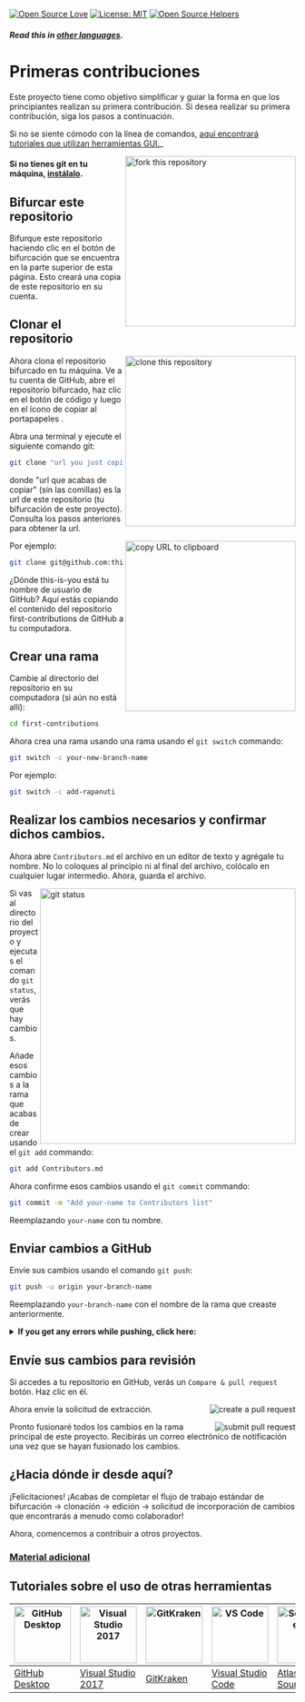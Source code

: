
[![Open Source Love](https://firstcontributions.github.io/open-source-badges/badges/open-source-v1/open-source.svg)](https://github.com/firstcontributions/open-source-badges)
[![License: MIT](https://img.shields.io/badge/License-MIT-green.svg)](https://opensource.org/licenses/MIT)
[![Open Source Helpers](https://www.codetriage.com/roshanjossey/first-contributions/badges/users.svg)](https://www.codetriage.com/roshanjossey/first-contributions)

#### _Read this in [other languages](translations/Translations.md)._

# Primeras contribuciones

Este proyecto tiene como objetivo simplificar y guiar la forma en que los principiantes realizan su primera contribución. Si desea realizar su primera contribución, siga los pasos a continuación.

Si no se siente cómodo con la línea de comandos, [aquí encontrará tutoriales que utilizan herramientas GUI.](#tutorials-using-other-tools)_

<img align="right" width="300" src="https://firstcontributions.github.io/assets/Readme/fork.png" alt="fork this repository" />

#### Si no tienes git en tu máquina, [instálalo](https://docs.github.com/en/get-started/quickstart/set-up-git).

## Bifurcar este repositorio

Bifurque este repositorio haciendo clic en el botón de bifurcación que se encuentra en la parte superior de esta página. Esto creará una copia de este repositorio en su cuenta.

## Clonar el repositorio

<img align="right" width="300" src="https://firstcontributions.github.io/assets/Readme/clone.png" alt="clone this repository" />

Ahora clona el repositorio bifurcado en tu máquina. Ve a tu cuenta de GitHub, abre el repositorio bifurcado, haz clic en el botón de código y luego en el ícono de copiar al portapapeles .

Abra una terminal y ejecute el siguiente comando git:

```bash
git clone "url you just copied"
```

donde "url que acabas de copiar" (sin las comillas) es la url de este repositorio (tu bifurcación de este proyecto). Consulta los pasos anteriores para obtener la url.

<img align="right" width="300" src="https://firstcontributions.github.io/assets/Readme/copy-to-clipboard.png" alt="copy URL to clipboard" />

Por ejemplo:

```bash
git clone git@github.com:this-is-you/tarea_implantacion.git
```

¿Dónde this-is-you está tu nombre de usuario de GitHub? Aquí estás copiando el contenido del repositorio first-contributions de GitHub a tu computadora.

## Crear una rama

Cambie al directorio del repositorio en su computadora (si aún no está allí):

```bash
cd first-contributions
```
Ahora crea una rama usando  una rama usando el  `git switch` commando:

```bash
git switch -c your-new-branch-name
```

Por ejemplo:

```bash
git switch -c add-rapanuti
```

## Realizar los cambios necesarios y confirmar dichos cambios.

Ahora abre `Contributors.md` el archivo en un editor de texto y agrégale tu nombre. No lo coloques al principio ni al final del archivo, colócalo en cualquier lugar intermedio. Ahora, guarda el archivo.

<img align="right" width="450" src="https://firstcontributions.github.io/assets/Readme/git-status.png" alt="git status" />

Si vas al directorio del proyecto y ejecutas el comando `git status`,verás que hay cambios.

Añade esos cambios a la rama que acabas de crear usando el  `git add` commando:

```bash
git add Contributors.md
```

Ahora confirme esos cambios usando el `git commit` commando:

```bash
git commit -m "Add your-name to Contributors list"
```

Reemplazando `your-name` con tu nombre.

## Enviar cambios a GitHub

Envíe sus cambios usando el comando `git push`:

```bash
git push -u origin your-branch-name
```

Reemplazando `your-branch-name` con el nombre de la rama que creaste anteriormente.

<details>
<summary> <strong>If you get any errors while pushing, click here:</strong> </summary>

- ### Si recibe algún error al presionar, haga clic aquí:
     <pre>remote: Support for password authentication was removed on Octubre 20, 2024. Please use a personal access token instead.
  remote: Please see https://github.blog/2020-12-15-token-authentication-requirements-for-git-operations/ for more information.
  fatal: Authentication failed for 'https://github.com/<your-username>/first-contributions.git/'</pre>
 Vaya al[ tutorial de GitHub](https://docs.github.com/en/authentication/connecting-to-github-with-ssh/adding-a-new-ssh-key-to-your-github-account) sobre cómo generar y configurar una clave SSH para su cuenta.

</details>

## Envíe sus cambios para revisión

Si accedes a tu repositorio en GitHub, verás un `Compare & pull request` botón. Haz clic en él.



<img style="float: right;" src="https://firstcontributions.github.io/assets/Readme/compare-and-pull.png" alt="create a pull request" />

Ahora envíe la solicitud de extracción.

<img style="float: right;" src="https://firstcontributions.github.io/assets/Readme/submit-pull-request.png" alt="submit pull request" />

Pronto fusionaré todos los cambios en la rama principal de este proyecto. Recibirás un correo electrónico de notificación una vez que se hayan fusionado los cambios.

## ¿Hacia dónde ir desde aquí?

¡Felicitaciones! ¡Acabas de completar el flujo de trabajo estándar de bifurcación -> clonación -> edición -> solicitud de incorporación de cambios que encontrarás a menudo como colaborador!




Ahora, comencemos a contribuir a otros proyectos.

### [Material adicional](additional-material/git_workflow_scenarios/additional-material.md)

## Tutoriales sobre el uso de otras herramientas

| <a href="gui-tool-tutorials/github-desktop-tutorial.md"><img alt="GitHub Desktop" src="https://desktop.github.com/images/desktop-icon.svg" width="100"></a> | <a href="gui-tool-tutorials/github-windows-vs2017-tutorial.md"><img alt="Visual Studio 2017" src="https://upload.wikimedia.org/wikipedia/commons/c/cd/Visual_Studio_2017_Logo.svg" width="100"></a> | <a href="gui-tool-tutorials/gitkraken-tutorial.md"><img alt="GitKraken" src="https://firstcontributions.github.io/assets/gui-tool-tutorials/gitkraken-tutorial/gk-icon.png" width="100"></a> | <a href="gui-tool-tutorials/github-windows-vs-code-tutorial.md"><img alt="VS Code" src="https://upload.wikimedia.org/wikipedia/commons/2/2d/Visual_Studio_Code_1.18_icon.svg" width=100></a> | <a href="gui-tool-tutorials/sourcetree-macos-tutorial.md"><img alt="Sourcetree App" src="https://wac-cdn.atlassian.com/dam/jcr:81b15cde-be2e-4f4a-8af7-9436f4a1b431/Sourcetree-icon-blue.svg" width=100></a> | <a href="gui-tool-tutorials/github-windows-intellij-tutorial.md"><img alt="IntelliJ IDEA" src="https://upload.wikimedia.org/wikipedia/commons/thumb/9/9c/IntelliJ_IDEA_Icon.svg/512px-IntelliJ_IDEA_Icon.svg.png" width=100></a> |
| ----------------------------------------------------------------------------------------------------------------------------------------------------------- | --------------------------------------------------------------------------------------------------------------------------------------------------------------------------------------------------- | -------------------------------------------------------------------------------------------------------------------------------------------------------------------------------------------- | -------------------------------------------------------------------------------------------------------------------------------------------------------------------------------------------- | ------------------------------------------------------------------------------------------------------------------------------------------------------------------------------------------------------------ | -------------------------------------------------------------------------------------------------------------------------------------------------------------------------------------------------------------------------------- |
| [GitHub Desktop](gui-tool-tutorials/github-desktop-tutorial.md)                                                                                             | [Visual Studio 2017](gui-tool-tutorials/github-windows-vs2017-tutorial.md)                                                                                                                          | [GitKraken](gui-tool-tutorials/gitkraken-tutorial.md)                                                                                                                                        | [Visual Studio Code](gui-tool-tutorials/github-windows-vs-code-tutorial.md)                                                                                                                  | [Atlassian Sourcetree](gui-tool-tutorials/sourcetree-macos-tutorial.md)                                                                                                                                      | [IntelliJ IDEA](gui-tool-tutorials/github-windows-intellij-tutorial.md)                                                                                                                                                          
